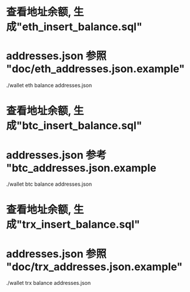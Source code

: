 # 查看地址余额, 生成"eth_insert_balance.sql"
# addresses.json 参照 "doc/eth_addresses.json.example"
./wallet eth balance addresses.json



# 查看地址余额, 生成"btc_insert_balance.sql"
# addresses.json 参考 "btc_addresses.json.example
./wallet btc balance addresses.json



# 查看地址余额, 生成"trx_insert_balance.sql"
# addresses.json 参照 "doc/trx_addresses.json.example"
./wallet trx balance addresses.json